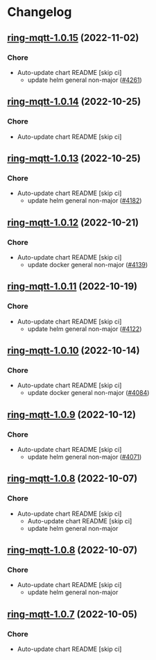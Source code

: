 # Changelog



## [ring-mqtt-1.0.15](https://github.com/truecharts/charts/compare/ring-mqtt-1.0.14...ring-mqtt-1.0.15) (2022-11-02)

### Chore

- Auto-update chart README [skip ci]
  - update helm general non-major ([#4261](https://github.com/truecharts/charts/issues/4261))




## [ring-mqtt-1.0.14](https://github.com/truecharts/charts/compare/ring-mqtt-1.0.13...ring-mqtt-1.0.14) (2022-10-25)

### Chore

- Auto-update chart README [skip ci]




## [ring-mqtt-1.0.13](https://github.com/truecharts/charts/compare/ring-mqtt-1.0.12...ring-mqtt-1.0.13) (2022-10-25)

### Chore

- Auto-update chart README [skip ci]
  - update helm general non-major ([#4182](https://github.com/truecharts/charts/issues/4182))




## [ring-mqtt-1.0.12](https://github.com/truecharts/charts/compare/ring-mqtt-1.0.11...ring-mqtt-1.0.12) (2022-10-21)

### Chore

- Auto-update chart README [skip ci]
  - update docker general non-major ([#4139](https://github.com/truecharts/charts/issues/4139))




## [ring-mqtt-1.0.11](https://github.com/truecharts/charts/compare/ring-mqtt-1.0.10...ring-mqtt-1.0.11) (2022-10-19)

### Chore

- Auto-update chart README [skip ci]
  - update helm general non-major ([#4122](https://github.com/truecharts/charts/issues/4122))




## [ring-mqtt-1.0.10](https://github.com/truecharts/charts/compare/ring-mqtt-1.0.9...ring-mqtt-1.0.10) (2022-10-14)

### Chore

- Auto-update chart README [skip ci]
  - update docker general non-major ([#4084](https://github.com/truecharts/charts/issues/4084))




## [ring-mqtt-1.0.9](https://github.com/truecharts/charts/compare/ring-mqtt-1.0.8...ring-mqtt-1.0.9) (2022-10-12)

### Chore

- Auto-update chart README [skip ci]
  - update helm general non-major ([#4071](https://github.com/truecharts/charts/issues/4071))




## [ring-mqtt-1.0.8](https://github.com/truecharts/charts/compare/ring-mqtt-1.0.7...ring-mqtt-1.0.8) (2022-10-07)

### Chore

- Auto-update chart README [skip ci]
  - Auto-update chart README [skip ci]
  - update helm general non-major




## [ring-mqtt-1.0.8](https://github.com/truecharts/charts/compare/ring-mqtt-1.0.7...ring-mqtt-1.0.8) (2022-10-07)

### Chore

- Auto-update chart README [skip ci]
  - update helm general non-major




## [ring-mqtt-1.0.7](https://github.com/truecharts/charts/compare/ring-mqtt-1.0.6...ring-mqtt-1.0.7) (2022-10-05)

### Chore

- Auto-update chart README [skip ci]

